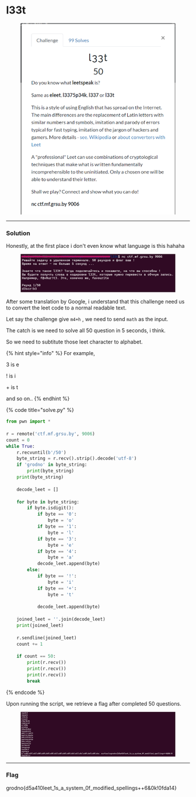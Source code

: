 # l33t

<figure><img src="../../../.gitbook/assets/image (1).png" alt=""><figcaption></figcaption></figure>

***

### Solution

Honestly, at the first place i don't even know what language is this hahaha

<figure><img src="../../../.gitbook/assets/image (2).png" alt=""><figcaption></figcaption></figure>

After some translation by Google, i understand that this challenge need us to convert the leet code to a normal readable text.

Let say the challenge give `m4+h` , we need to send `math` as the input.

The catch is we need to solve all 50 question in 5 seconds, i think.&#x20;

So we need to subtitute those leet character to alphabet.



{% hint style="info" %}
For example,

3 is e

! is i

\+ is t

and so on..
{% endhint %}



{% code title="solve.py" %}
```python
from pwn import *

r = remote('ctf.mf.grsu.by', 9006)
count = 0
while True:
    r.recvuntil(b'/50')
    byte_string = r.recv().strip().decode('utf-8')
    if 'grodno' in byte_string:
        print(byte_string)
    print(byte_string)

    decode_leet = []

    for byte in byte_string:
        if byte.isdigit():
            if byte == '0':
                byte = 'o'
            if byte == '1':
                byte = 'l'
            if byte == '3':
                byte = 'e'
            if byte == '4':
                byte = 'a'
            decode_leet.append(byte)
        else:
            if byte == '!':
                byte = 'i'
            if byte == '+':
                byte = 't'

            decode_leet.append(byte)

    joined_leet = ''.join(decode_leet)
    print(joined_leet)

    r.sendline(joined_leet)
    count += 1

    if count == 50:
        print(r.recv())
        print(r.recv())
        print(r.recv())
        break
```
{% endcode %}



Upon running the script, we retrieve a flag after completed 50 questions.

<figure><img src="../../../.gitbook/assets/image (3).png" alt=""><figcaption></figcaption></figure>

***

### Flag

grodno{d5a410leet\_1s\_a\_system\_0f\_modified\_spellings++6&0k!0fda14}
